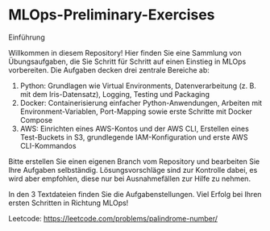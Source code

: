 # MLOps-Preliminary-Exercises

Einführung

Willkommen in diesem Repository! Hier finden Sie eine Sammlung von Übungsaufgaben, die Sie Schritt für Schritt auf einen Einstieg in MLOps vorbereiten. Die Aufgaben decken drei zentrale Bereiche ab:

1. Python: Grundlagen wie Virtual Environments, Datenverarbeitung (z. B. mit dem Iris-Datensatz), Logging, Testing und Packaging
2. Docker: Containerisierung einfacher Python-Anwendungen, Arbeiten mit Environment-Variablen, Port-Mapping sowie erste Schritte mit Docker Compose
3. AWS: Einrichten eines AWS-Kontos und der AWS CLI, Erstellen eines Test-Buckets in S3, grundlegende IAM-Konfiguration und erste AWS CLI-Kommandos

Bitte erstellen Sie einen eigenen Branch vom Repository und bearbeiten Sie Ihre Aufgaben selbständig. Lösungsvorschläge sind zur Kontrolle dabei, es wird aber empfohlen, diese nur bei Ausnahmefällen zur Hilfe zu nehmen.

In den 3 Textdateien finden Sie die Aufgabenstellungen. Viel Erfolg bei Ihren ersten Schritten in Richtung MLOps!

Leetcode:
https://leetcode.com/problems/palindrome-number/

